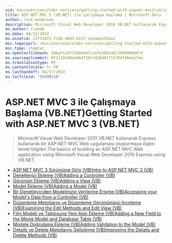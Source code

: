 ```yaml
---
uid: mvc/overview/older-versions/getting-started-with-aspnet-mvc3/vb/index
title: ASP.NET MVC 3 (VB.NET) ile çalışmaya başlama | Microsoft Docs
author: rick-anderson
description: Microsoft Visual Web Developer 2010 VB.NET kullanarak Express kullanarak bir ASP.NET MVC Web uygulaması oluşturmaya ilişkin temel bilgileri.
ms.author: riande
ms.date: 04/12/2012
ms.assetid: c2f134f3-fc6b-4603-823f-d1eabe55bba2
msc.legacyurl: /mvc/overview/older-versions/getting-started-with-aspnet-mvc3/vb
msc.type: chapter
ms.openlocfilehash: 9dbaf1cbf7eb89a47c1e7e388c4dc35b9900b97d
ms.sourcegitcommit: 0f1119340e4464720cfd16d0ff15764746ea1fea
ms.translationtype: MT
ms.contentlocale: tr-TR
ms.lasthandoff: 04/17/2019
ms.locfileid: "59399118"
---
```

# <a name="getting-started-with-aspnet-mvc-3-vbnet"></a><span data-ttu-id="ff105-103">ASP.NET MVC 3 ile Çalışmaya Başlama (VB.NET)</span><span class="sxs-lookup"><span data-stu-id="ff105-103">Getting Started with ASP.NET MVC 3 (VB.NET)</span></span>

> <span data-ttu-id="ff105-104">Microsoft Visual Web Developer 2010 VB.NET kullanarak Express kullanarak bir ASP.NET MVC Web uygulaması oluşturmaya ilişkin temel bilgileri.</span><span class="sxs-lookup"><span data-stu-id="ff105-104">The basics of building an ASP.NET MVC Web application using Microsoft Visual Web Developer 2010 Express using VB.NET.</span></span>


- [<span data-ttu-id="ff105-105">ASP.NET MVC 3 Sürümüne Giriş (VB)</span><span class="sxs-lookup"><span data-stu-id="ff105-105">Intro to ASP.NET MVC 3 (VB)</span></span>](intro-to-aspnet-mvc-3.md)
- [<span data-ttu-id="ff105-106">Denetleyici Ekleme (VB)</span><span class="sxs-lookup"><span data-stu-id="ff105-106">Adding a Controller (VB)</span></span>](adding-a-controller.md)
- [<span data-ttu-id="ff105-107">Görünüm Ekleme (VB)</span><span class="sxs-lookup"><span data-stu-id="ff105-107">Adding a View (VB)</span></span>](adding-a-view.md)
- [<span data-ttu-id="ff105-108">Model Ekleme (VB)</span><span class="sxs-lookup"><span data-stu-id="ff105-108">Adding a Model (VB)</span></span>](adding-a-model.md)
- [<span data-ttu-id="ff105-109">Bir Denetleyiciden Modelinizin Verilerine Erişme (VB)</span><span class="sxs-lookup"><span data-stu-id="ff105-109">Accessing your Model's Data from a Controller (VB)</span></span>](accessing-your-models-data-from-a-controller.md)
- [<span data-ttu-id="ff105-110">Düzenleme Metotlarını ve Düzenleme Görünümünü İnceleme (VB)</span><span class="sxs-lookup"><span data-stu-id="ff105-110">Examining the Edit Methods and Edit View (VB)</span></span>](examining-the-edit-methods-and-edit-view.md)
- [<span data-ttu-id="ff105-111">Film Modeli ve Tablosuna Yeni Alan Ekleme (VB)</span><span class="sxs-lookup"><span data-stu-id="ff105-111">Adding a New Field to the Movie Model and Database Table (VB)</span></span>](adding-a-new-field.md)
- [<span data-ttu-id="ff105-112">Modele Doğrulama Ekleme (VB)</span><span class="sxs-lookup"><span data-stu-id="ff105-112">Adding Validation to the Model (VB)</span></span>](adding-validation-to-the-model.md)
- [<span data-ttu-id="ff105-113">Details ve Delete Metotlarını Geliştirme (VB)</span><span class="sxs-lookup"><span data-stu-id="ff105-113">Improving the Details and Delete Methods (VB)</span></span>](improving-the-details-and-delete-methods.md)
